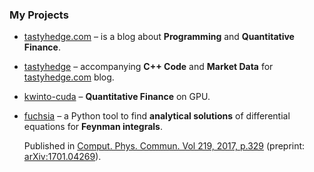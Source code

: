 ### My Projects

- [tastyhedge.com](https://tatsyhedge.com) – is a blog about **Programming** and **Quantitative
  Finance**.

- [tastyhedge](https://github.com/gituliar/tastyhedge) – accompanying **C++ Code** and **Market
  Data** for [tastyhedge.com](https://tatsyhedge.com) blog.

- [kwinto-cuda](https://github.com/gituliar/kwinto-cuda) – **Quantitative Finance** on GPU.

- [fuchsia](https://github.com/gituliar/fuchsia) – a Python tool to find **analytical solutions** of
  differential equations for **Feynman integrals**.

  Published in
  [Comput. Phys. Commun. Vol 219, 2017, p.329](http://www.sciencedirect.com/science/article/pii/S0010465517301340)
  (preprint: [arXiv:1701.04269](http://arxiv.org/abs/arXiv:1701.04269)).

<!--
**gituliar/gituliar** is a ✨ _special_ ✨ repository because its `README.md` (this file) appears on your GitHub profile.

Here are some ideas to get you started:

- 🔭 I’m currently working on ...
- 🌱 I’m currently learning ...
- 👯 I’m looking to collaborate on ...
- 🤔 I’m looking for help with ...
- 💬 Ask me about ...
- 📫 How to reach me: ...
- 😄 Pronouns: ...
- ⚡ Fun fact: ...
-->
